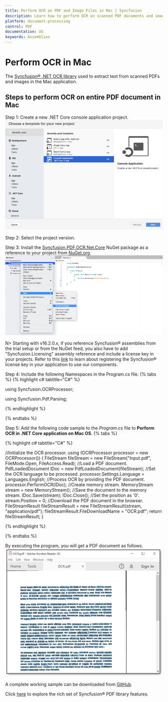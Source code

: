 ```yaml
---
title: Perform OCR on PDF and Image Files in Mac | Syncfusion
description: Learn how to perform OCR on scanned PDF documents and images in WPF with different Tesseract versions using Syncfusion .NET OCR library. 
platform: document-processing
control: PDF
documentation: UG
keywords: Assemblies
--- 
```


# Perform OCR in Mac 

The [Syncfusion&reg; .NET OCR library](https://www.syncfusion.com/document-processing/pdf-framework/net/pdf-library/ocr-process) used to extract text from scanned PDFs and images in the Mac application.

## Steps to perform OCR on entire PDF document in Mac

Step 1: Create a new .NET Core console application project.
![Mac OS console application](OCR-Images/Mac_OS_Console.png)

Step 2: Select the project version.

Step 3: Install the [Syncfusion.PDF.OCR.Net.Core](https://www.nuget.org/packages/Syncfusion.PDF.OCR.Net.Core) NuGet package as a reference to your project from [NuGet.org](https://www.nuget.org/).
![Mac OS NuGet path](OCR-Images/Mac_OS_NuGet_path.png)

N> Starting with v16.2.0.x, if you reference Syncfusion&reg; assemblies from the trial setup or from the NuGet feed, you also have to add "Syncfusion.Licensing" assembly reference and include a license key in your projects. Refer to this [link](https://help.syncfusion.com/common/essential-studio/licensing/overview) to learn about registering the Syncfusion&reg; license key in your application to use our components.

Step 4: Include the following Namespaces in the Program.cs file.
{% tabs %}
{% highlight c# tabtitle="C#" %}

using Syncfusion.OCRProcessor;

using Syncfusion.Pdf.Parsing;

{% endhighlight %}

{% endtabs %}

Step 5: Add the following code sample to the *Program.cs* file to **Perform OCR in .NET Core application on Mac OS**.
{% tabs %}

{% highlight c# tabtitle="C#" %}

//Initialize the OCR processor.
using (OCRProcessor processor = new OCRProcessor())
{
   FileStream fileStream = new FileStream("Input.pdf", FileMode.Open, FileAccess.Read);
   //Load a PDF document.
   PdfLoadedDocument lDoc = new PdfLoadedDocument(fileStream);
   //Set the OCR language to be processed.
   processor.Settings.Language = Languages.English;
   //Process OCR by providing the PDF document.
   processor.PerformOCR(lDoc);
   //Create memory stream.
   MemoryStream stream = new MemoryStream();
   //Save the document to the memory stream.
   lDoc.Save(stream);
   lDoc.Close();
   //Set the position as '0'.
   stream.Position = 0;
   //Download the PDF document in the browser.
   FileStreamResult fileStreamResult = new FileStreamResult(stream, "application/pdf");
   fileStreamResult.FileDownloadName = "OCR.pdf";
   return fileStreamResult;
}

{% endhighlight %}

{% endtabs %}


By executing the program, you will get a PDF document as follows. 
![WPF OCR output screenshot](OCR-Images/Output.png)

A complete working sample can be downloaded from [GitHub](https://github.com/SyncfusionExamples/OCR-csharp-examples/tree/master/Mac).

Click [here](https://www.syncfusion.com/document-processing/pdf-framework/net) to explore the rich set of Syncfusion&reg; PDF library features.

